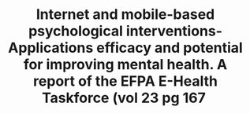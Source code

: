 --- 
abstract: '' 
authors: 
 - admin
 -  T Van Daele
 -  T Nordgreen
 -  M Karekla
 -  A Compare
 -  C Zarbo
 -  ...
doi: '' 
featured: false 
publication: '*European Psychologist*, 156' 
publication_short: '' 
publishDate: '2018-01-01' 
title: 'Internet and mobile-based psychological interventions- Applications  efficacy and potential for improving mental health. A report of the EFPA E-Health Taskforce (vol 23  pg 167 ' 
url_code: '' 
url_dataset: '' 
url_pdf: '' 
url_poster: '' 
url_project: '' 
url_slides: '' 
url_source: '' 
url_video: '' 
---